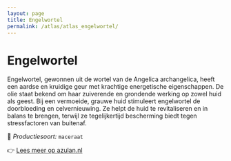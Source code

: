 ```yaml
---
layout: page
title: Engelwortel
permalink: /atlas/atlas_engelwortel/
---
```


# Engelwortel

Engelwortel, gewonnen uit de wortel van de Angelica archangelica, heeft een aardse en kruidige geur met krachtige energetische eigenschappen. De olie staat bekend om haar zuiverende en grondende werking op zowel huid als geest. Bij een vermoeide, grauwe huid stimuleert engelwortel de doorbloeding en celvernieuwing. Ze helpt de huid te revitaliseren en in balans te brengen, terwijl ze tegelijkertijd bescherming biedt tegen stressfactoren van buitenaf.

🔧 *Productiesoort:* `maceraat`

👉 [Lees meer op azulan.nl](https://azulan.nl/atlas/engelwortel)